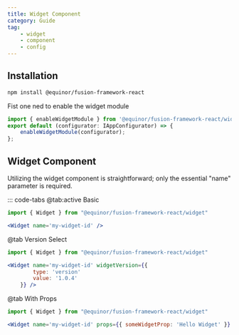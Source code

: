 ```yaml
---
title: Widget Component
category: Guide
tag:
    - widget
    - component
    - config
---
```


## Installation

```sh
npm install @equinor/fusion-framework-react
```

Fist one ned to enable the widget module

```ts
import { enableWidgetModule } from '@equinor/fusion-framework-react/widget';
export default (configurator: IAppConfigurator) => {
    enableWidgetModule(configurator);
};
```

## Widget Component

Utilizing the widget component is straightforward; only the essential "name" parameter is required.

::: code-tabs
@tab:active Basic
```jsx
import { Widget } from "@equinor/fusion-framework-react/widget"

<Widget name='my-widget-id' />
```

@tab Version Select 
```jsx
import { Widget } from "@equinor/fusion-framework-react/widget"

<Widget name='my-widget-id' widgetVersion={{
        type: 'version' 
        value: '1.0.4'
    }} />
```

@tab With Props 
```jsx
import { Widget } from "@equinor/fusion-framework-react/widget"

<Widget name='my-widget-id' props={{ someWidgetProp: 'Hello Widget' }} />
```
